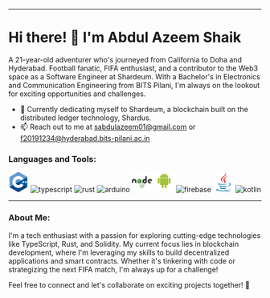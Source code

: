 

---

# Hi there! 👋 I'm Abdul Azeem Shaik

A 21-year-old adventurer who's journeyed from California to Doha and Hyderabad. Football fanatic, FIFA enthusiast, and a contributor to the Web3 space as a Software Engineer at Shardeum. With a Bachelor's in Electronics and Communication Engineering from BITS Pilani, I'm always on the lookout for exciting opportunities and challenges.

- 🔭 Currently dedicating myself to Shardeum, a blockchain built on the distributed ledger technology, Shardus. 
- 📫 Reach out to me at [sabdulazeem01@gmail.com](mailto:sabdulazeem01@gmail.com) or [f20191234@hyderabad.bits-pilani.ac.in](mailto:f20191234@hyderabad.bits-pilani.ac.in)

### Languages and Tools:
<p align="left">
  <img src="https://raw.githubusercontent.com/devicons/devicon/master/icons/cplusplus/cplusplus-original.svg" alt="cplusplus" width="40" height="40"/>
  <img src="https://www.vectorlogo.zone/logos/typescriptlang/typescriptlang-icon.svg" alt="typescript" width="40" height="40"/>
  <img src="https://www.vectorlogo.zone/logos/rust-lang/rust-lang-icon.svg" alt="rust" width="40" height="40"/>
  <img src="https://cdn.worldvectorlogo.com/logos/arduino-1.svg" alt="arduino" width="40" height="40"/>
  <img src="https://raw.githubusercontent.com/devicons/devicon/master/icons/nodejs/nodejs-original-wordmark.svg" alt="Node.js" width="40" height="40"/>
  <img src="https://raw.githubusercontent.com/devicons/devicon/master/icons/android/android-original-wordmark.svg" alt="android" width="40" height="40"/>
  <img src="https://www.vectorlogo.zone/logos/firebase/firebase-icon.svg" alt="firebase" width="40" height="40"/>
  <img src="https://raw.githubusercontent.com/devicons/devicon/master/icons/java/java-original.svg" alt="java" width="40" height="40"/>
  <img src="https://www.vectorlogo.zone/logos/kotlinlang/kotlinlang-icon.svg" alt="kotlin" width="40" height="40"/>
</p>

---

### About Me:
I'm a tech enthusiast with a passion for exploring cutting-edge technologies like TypeScript, Rust, and Solidity. My current focus lies in blockchain development, where I'm leveraging my skills to build decentralized applications and smart contracts. Whether it's tinkering with code or strategizing the next FIFA match, I'm always up for a challenge!

Feel free to connect and let's collaborate on exciting projects together! 🚀
